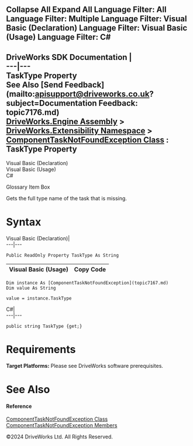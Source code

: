        

 Collapse All Expand All  Language Filter: All  Language Filter: Multiple  Language Filter: Visual Basic (Declaration) Language Filter: Visual Basic (Usage) Language Filter: C#  
---  
DriveWorks SDK Documentation  |   
---|---  
TaskType Property   
See Also [Send Feedback](mailto:apisupport@driveworks.co.uk?subject=Documentation Feedback: topic7176.md)  
[DriveWorks.Engine Assembly](topic2156.md) > [DriveWorks.Extensibility Namespace](topic7150.md) > [ComponentTaskNotFoundException Class](topic7167.md) : TaskType Property  
---  
  
Visual Basic (Declaration)    
Visual Basic (Usage)    
C# 

Glossary Item Box

Gets the full type name of the task that is missing. 

# Syntax

Visual Basic (Declaration)|   
---|---  
      
    
    Public ReadOnly Property TaskType As String  
  
Visual Basic (Usage)| Copy Code  
---|---  
      
    
    Dim instance As [ComponentTaskNotFoundException](topic7167.md)
    Dim value As String
     
    value = instance.TaskType  
  
C#|   
---|---  
      
    
    public string TaskType {get;}  
  
# Requirements

**Target Platforms:** Please see DriveWorks software prerequisites.

# See Also

#### Reference

[ComponentTaskNotFoundException Class](topic7167.md)   
[ComponentTaskNotFoundException Members](topic7168.md)

©2024 DriveWorks Ltd. All Rights Reserved.
